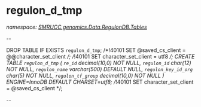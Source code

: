 ﻿# regulon_d_tmp
_namespace: [SMRUCC.genomics.Data.RegulonDB.Tables](./index.md)_

--
 
 DROP TABLE IF EXISTS `regulon_d_tmp`;
 /*!40101 SET @saved_cs_client = @@character_set_client */;
 /*!40101 SET character_set_client = utf8 */;
 CREATE TABLE `regulon_d_tmp` (
 `re_id` decimal(10,0) NOT NULL,
 `regulon_id` char(12) NOT NULL,
 `regulon_name` varchar(500) DEFAULT NULL,
 `regulon_key_id_org` char(5) NOT NULL,
 `regulon_tf_group` decimal(10,0) NOT NULL
 ) ENGINE=InnoDB DEFAULT CHARSET=utf8;
 /*!40101 SET character_set_client = @saved_cs_client */;
 
 --




